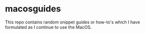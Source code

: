 # macosguides
This repo contains random snippet guides or how-to's which I have formulated as I continue to use the MacOS.
